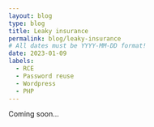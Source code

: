 ```yaml
---
layout: blog
type: blog
title: Leaky insurance
permalink: blog/leaky-insurance
# All dates must be YYYY-MM-DD format!
date: 2023-01-09
labels:
  - RCE
  - Password reuse
  - Wordpress
  - PHP
---
```


Coming soon...